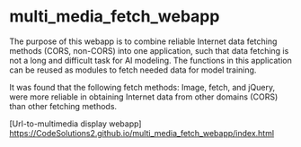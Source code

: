 # multi_media_fetch_webapp

The purpose of this webapp is to combine reliable Internet data fetching methods (CORS, non-CORS) into one application, such that data fetching is not a long and difficult task for AI modeling. The functions in this application can be reused as modules to fetch needed data for model training.

It was found that the following fetch methods: Image, fetch, and jQuery, were more reliable in obtaining Internet data from other domains (CORS) than other fetching methods.  

[Url-to-multimedia display webapp] https://CodeSolutions2.github.io/multi_media_fetch_webapp/index.html
